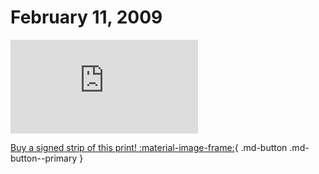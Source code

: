 # February 11, 2009

![](https://www.achewood.com/comic.php?date=02112009)

[Buy a signed strip of this print! :material-image-frame:](https://achewood-holiday-pop-up.myshopify.com/products/strip#02112009){ .md-button .md-button--primary }
